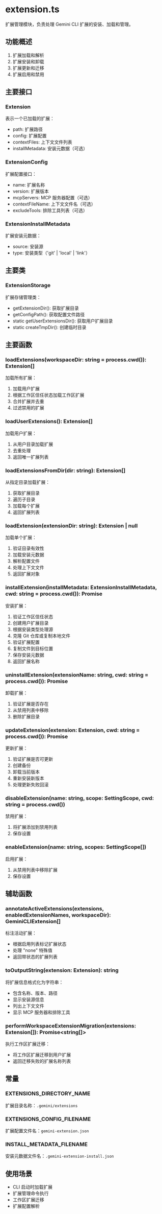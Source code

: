 # extension.ts

扩展管理模块，负责处理 Gemini CLI 扩展的安装、加载和管理。

## 功能概述

1. 扩展加载和解析
2. 扩展安装和卸载
3. 扩展更新和迁移
4. 扩展启用和禁用

## 主要接口

### Extension
表示一个已加载的扩展：
- path: 扩展路径
- config: 扩展配置
- contextFiles: 上下文文件列表
- installMetadata: 安装元数据（可选）

### ExtensionConfig
扩展配置接口：
- name: 扩展名称
- version: 扩展版本
- mcpServers: MCP 服务器配置（可选）
- contextFileName: 上下文文件名（可选）
- excludeTools: 排除工具列表（可选）

### ExtensionInstallMetadata
扩展安装元数据：
- source: 安装源
- type: 安装类型（'git' | 'local' | 'link'）

## 主要类

### ExtensionStorage
扩展存储管理类：
- getExtensionDir(): 获取扩展目录
- getConfigPath(): 获取配置文件路径
- static getUserExtensionsDir(): 获取用户扩展目录
- static createTmpDir(): 创建临时目录

## 主要函数

### loadExtensions(workspaceDir: string = process.cwd()): Extension[]
加载所有扩展：
1. 加载用户扩展
2. 根据工作区信任状态加载工作区扩展
3. 合并扩展并去重
4. 过滤禁用的扩展

### loadUserExtensions(): Extension[]
加载用户扩展：
1. 从用户目录加载扩展
2. 去重处理
3. 返回唯一扩展列表

### loadExtensionsFromDir(dir: string): Extension[]
从指定目录加载扩展：
1. 获取扩展目录
2. 遍历子目录
3. 加载每个扩展
4. 返回扩展列表

### loadExtension(extensionDir: string): Extension | null
加载单个扩展：
1. 验证目录有效性
2. 加载安装元数据
3. 解析配置文件
4. 处理上下文文件
5. 返回扩展对象

### installExtension(installMetadata: ExtensionInstallMetadata, cwd: string = process.cwd()): Promise<string>
安装扩展：
1. 验证工作区信任状态
2. 创建用户扩展目录
3. 根据安装类型处理源
4. 克隆 Git 仓库或复制本地文件
5. 验证扩展配置
6. 复制文件到目标位置
7. 保存安装元数据
8. 返回扩展名称

### uninstallExtension(extensionName: string, cwd: string = process.cwd()): Promise<void>
卸载扩展：
1. 验证扩展是否存在
2. 从禁用列表中移除
3. 删除扩展目录

### updateExtension(extension: Extension, cwd: string = process.cwd()): Promise<ExtensionUpdateInfo>
更新扩展：
1. 验证扩展是否可更新
2. 创建备份
3. 卸载当前版本
4. 重新安装新版本
5. 处理更新失败回滚

### disableExtension(name: string, scope: SettingScope, cwd: string = process.cwd())
禁用扩展：
1. 将扩展添加到禁用列表
2. 保存设置

### enableExtension(name: string, scopes: SettingScope[])
启用扩展：
1. 从禁用列表中移除扩展
2. 保存设置

## 辅助函数

### annotateActiveExtensions(extensions, enabledExtensionNames, workspaceDir): GeminiCLIExtension[]
标注活动扩展：
- 根据启用列表标记扩展状态
- 处理 "none" 特殊值
- 返回带状态的扩展列表

### toOutputString(extension: Extension): string
将扩展信息格式化为字符串：
- 包含名称、版本、路径
- 显示安装源信息
- 列出上下文文件
- 显示 MCP 服务器和排除工具

### performWorkspaceExtensionMigration(extensions: Extension[]): Promise<string[]>
执行工作区扩展迁移：
- 将工作区扩展迁移到用户扩展
- 返回迁移失败的扩展名称列表

## 常量

### EXTENSIONS_DIRECTORY_NAME
扩展目录名称：`.gemini/extensions`

### EXTENSIONS_CONFIG_FILENAME
扩展配置文件名：`gemini-extension.json`

### INSTALL_METADATA_FILENAME
安装元数据文件名：`.gemini-extension-install.json`

## 使用场景

- CLI 启动时加载扩展
- 扩展管理命令执行
- 工作区扩展迁移
- 扩展配置解析